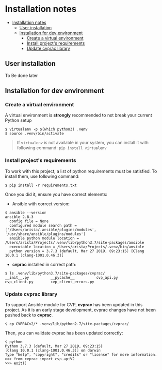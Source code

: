 # Installation notes


<!-- @import "[TOC]" {cmd="toc" depthFrom=1 depthTo=6 orderedList=false} -->

<!-- code_chunk_output -->

- [Installation notes](#installation-notes)
  - [User installation](#user-installation)
  - [Installation for dev environment](#installation-for-dev-environment)
    - [Create a virtual environment](#create-a-virtual-environment)
    - [Install project's requirements](#install-projects-requirements)
    - [Update cvprac library](#update-cvprac-library)

<!-- /code_chunk_output -->


## User installation

To Be done later

## Installation for dev environment

### Create a virtual environment

A virtual environment is __strongly__ recommended to not break your current Python setup

```
$ virtualenv -p $(which python3) .venv
$ source .venv/bin/activate
```

> If `virtualenv` is not available in your system, you can install it with following command: `pip install virtualenv`

### Install project's requirements

To work with this project, a list of python requirements must be satisfied. To install them, use following command:

```
$ pip install -r requirements.txt
```

Once you did it, ensure you have correct elements:

- Ansible with correct version:

```
$ ansible --version
ansible 2.8.3
  config file = None
  configured module search path = ['/Users/arista/.ansible/plugins/modules', '/usr/share/ansible/plugins/modules']
  ansible python module location = /Users/arista/Projects/.venv/lib/python3.7/site-packages/ansible
  executable location = /Users/arista/Projects/.venv/bin/ansible
  python version = 3.7.3 (default, Mar 27 2019, 09:23:15) [Clang 10.0.1 (clang-1001.0.46.3)]
```

- __cvprac__ installed in correct path:

```
$ ls .venv/lib/python3.7/site-packages/cvprac/
__init__.py          __pycache__          cvp_api.py           cvp_client.py        cvp_client_errors.py
```

### Update cvprac library

To support Ansible module for CVP, __cvprac__ has been updated in this project. As it is an early stage development, cvprac changes have not been pushed back to __cvprac__.

```
$ cp CVPRACv2/* .venv/lib/python2.7/site-packages/cvprac/
```

Then, you can validate cvprac has been updated correctly:

```
$ python
Python 3.7.3 (default, Mar 27 2019, 09:23:15) 
[Clang 10.0.1 (clang-1001.0.46.3)] on darwin
Type "help", "copyright", "credits" or "license" for more information.
>>> from cvprac import cvp_apiV2
>>> exit()
```

